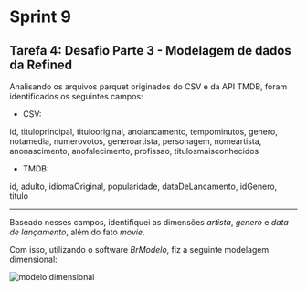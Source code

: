 # Sprint 9

## Tarefa 4: Desafio Parte 3 - Modelagem de dados da Refined

Analisando os arquivos parquet originados do CSV e da API TMDB, foram identificados os seguintes campos:

* CSV:

id, tituloprincipal, titulooriginal, anolancamento, tempominutos, genero,
notamedia, numerovotos, generoartista, personagem, nomeartista, anonascimento,
anofalecimento, profissao, titulosmaisconhecidos

* TMDB:

id, adulto, idiomaOriginal, popularidade, dataDeLancamento, idGenero, titulo

---

Baseado nesses campos, identifiquei as dimensões *artista*, *genero* e *data de lançamento*, além do fato *movie*.

Com isso, utilizando o software *BrModelo*, fiz a seguinte modelagem dimensional:

![modelo dimensional](./Lógico_1.png)


